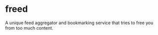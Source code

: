 # freed
A unique feed aggregator and bookmarking service that tries to free you from too much content.
